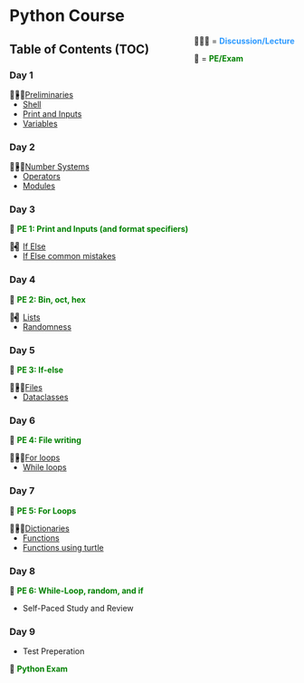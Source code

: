 # Python Course

<div style=float:right>
👨🏽‍🏫 = <span style="color: #2c99ff"><b>Discussion/Lecture</b></span>

🧠 = <span style="color: green"><b>PE/Exam</b></span>
</div>

## Table of Contents (TOC)

### Day 1 

<div style=float:left>👨🏽‍🏫</div> 

- [Preliminaries][ex_0a_preliminaries] 
- [Shell][ex_0b_shell]
- [Print and Inputs][ex_1a_prints_and_inputs]  
- [Variables][ex_1b_variables] 

### Day 2

<div style=float:left>👩🏽‍🏫</div>  

- [Number Systems][ex_2a_number_systems]  
- [Operators][ex_2b_operators]
- [Modules][ex_2c_modules]

### Day 3
🧠 <span style="color: green"><b>PE 1: Print and Inputs (and format specifiers)</b></span>

<div style=float:left>👨‍🏫</div>  

- [If Else][ex_3a_if_else]  
- [If Else common mistakes][ex_3b_if_else_common_mistakes]

### Day 4
🧠 <span style="color: green"><b>PE 2: Bin, oct, hex</b></span>

<div style=float:left>👩‍🏫</div>   

- [Lists][ex_4a_lists] 
- [Randomness][ex_4b_randomness]

### Day 5
🧠 <span style="color: green"><b>PE 3: If-else</b></span>

<div style=float:left>👨🏽‍🏫</div>   

- [Files][ex_5a_files]
- [Dataclasses][ex_5b_dataclasses] 

### Day 6
🧠 <span style="color: green"><b>PE 4: File writing</b></span>

<div style=float:left>👩🏼‍🏫</div>   

- [For loops][ex_6a_for_loops]
- [While loops][ex_6b_while_loops]

### Day 7
🧠 <span style="color: green"><b>PE 5: For Loops</b></span>

<div style=float:left>👨🏼‍🏫</div>   

- [Dictionaries][ex_7a_dictionaries]
- [Functions][ex_7b_functions]
- [Functions using turtle][ex_8a_functions_using_turtle]  

### Day 8
🧠 <span style="color: green"><b>PE 6: While-Loop, random, and if </b></span>

- Self-Paced Study and Review

### Day 9
- Test Preperation

🧠 <span style="color: green"><b>Python Exam</b></span>



[ex_0a_preliminaries]: https://github.com/python-can-define-radio/python-course/blob/main/classroom_activities/Ch01_Basics/ex_0a_preliminaries.md  
[ex_0b_shell]: https://github.com/python-can-define-radio/python-course/blob/main/classroom_activities/Ch01_Basics/ex_0b_shell.md
[ex_1a_prints_and_inputs]: https://github.com/python-can-define-radio/python-course/blob/main/classroom_activities/Ch01_Basics/ex_1a_print_and_inputs.md
[ex_1b_variables]: https://github.com/python-can-define-radio/python-course/blob/main/classroom_activities/Ch01_Basics/ex_1b_variables_modules_formatting.md
[ex_2a_number_systems]: https://github.com/python-can-define-radio/python-course/blob/main/classroom_activities/Ch01_Basics/ex_2a_number_systems.md
[ex_2b_operators]: https://github.com/python-can-define-radio/python-course/blob/main/classroom_activities/Ch01_Basics/ex_2b_operators.md
[ex_2c_modules]: https://github.com/python-can-define-radio/python-course/blob/main/classroom_activities/Ch01_Basics/ex_1b_variables_modules_formatting.md#modules
[ex_3a_if_else]: https://github.com/python-can-define-radio/python-course/blob/main/classroom_activities/Ch01_Basics/ex_3a_if_else.md
[ex_3b_if_else_common_mistakes]: https://github.com/python-can-define-radio/python-course/blob/main/classroom_activities/Ch01_Basics/ex_3b_if_else_common_mistakes.md
[ex_4a_lists]: https://github.com/python-can-define-radio/python-course/blob/main/classroom_activities/Ch01_Basics/ex_4a_lists.md
[ex_4b_randomness]: https://github.com/python-can-define-radio/python-course/blob/main/classroom_activities/Ch01_Basics/ex_4b_randomness.md
[ex_5a_files]: https://github.com/python-can-define-radio/python-course/blob/main/classroom_activities/Ch01_Basics/ex_5a_files.md
[ex_5b_dataclasses]: https://github.com/python-can-define-radio/python-course/blob/main/classroom_activities/Ch01_Basics/ex_5b_dataclasses.md
[ex_6a_for_loops]: https://github.com/python-can-define-radio/python-course/blob/main/classroom_activities/Ch01_Basics/ex_6a_for_loops.md
[ex_6b_while_loops]: https://github.com/python-can-define-radio/python-course/blob/main/classroom_activities/Ch01_Basics/ex_6b_while_loops.md
[ex_7a_dictionaries]: https://github.com/python-can-define-radio/python-course/blob/main/classroom_activities/Ch01_Basics/ex_7a_dictionaries.md
[ex_7b_functions]: https://github.com/python-can-define-radio/python-course/blob/main/classroom_activities/Ch01_Basics/ex_7b_functions.md
[ex_8a_functions_using_turtle]: https://github.com/python-can-define-radio/python-course/blob/main/classroom_activities/Ch01_Basics/ex_8a_functions_using_turtle.md
